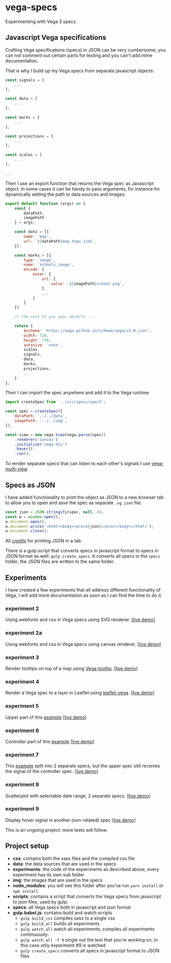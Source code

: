 # vega-specs

Experimenting with Vega 3 specs.

## Javascript Vega specifications

Crafting Vega specifications (specs) in JSON can be very cumbersome; you can not comment out certain parts for testing and you can't add inline documentation.

That is why I build up my Vega specs from separate javascript objects:

```javascript
const signals = [
    ...
];

const data = [
    ...
];

const marks = [
    ...
];

const projections = [
    ...
];

const scales = [
    ...
];

...

```

Then I use an export function that returns the Vega spec as Javascript object. In some cases it can be handy to pass arguments, for instance for dynamically setting the path to data sources and images:

```javascript
export default function (args) => {
    const {
        dataPath,
        imagePath
    } = args;

    const data = [{
        name: 'map',
        url: `${dataPath}map.topo.json`,
    }];

    const marks = [{
        type: 'image',
        name: 'schools_image',
        encode: {
            enter: {
                url: {
                    value: `${imagePath}school.png`,
                },
                ...
            }
        }
    }]

    // the rest of you spec objects ...

    return {
        $schema: 'https://vega.github.io/schema/vega/v3.0.json',
        width: 720,
        height: 720,
        autosize: 'none',
        scales,
        signals,
        data,
        marks,
        projections,
        ...
    }
};
```

Then I can import the spec anywhere and add it to the Vega runtime:

```javascript
import createSpec from '../src/specs/spec5';

const spec = createSpec({
    dataPath: '../../data',
    imagePath: '../../img',
});

const view = new vega.View(vega.parse(spec))
    .renderer('canvas')
    .initialize('vega-div')
    .hover()
    .run();
```

To render separate specs that can listen to each other's signals I use [vega-multi-view](https://github.com/abudaan/vega-multi-view).

## Specs as JSON

I have added functionality to print the object as JSON to a new browser tab to allow you to open and save the spec as separate `.vg.json` file:

```javascript
const json = JSON.stringify(spec, null, 4);
const w = window.open();
w.document.open();
w.document.write(`<html><body><pre>${json}</pre></body></html>`);
w.document.close();
```
All [credits](https://stackoverflow.com/questions/27705640/display-json-in-a-readable-format-in-a-new-tab) for printing JSON in a tab.

There is a gulp script that converts specs in javascript format to specs in JSON format as well: `gulp create_specs`. It converts all specs in the `specs` folder, the JSON files are written to the same folder.

## Experiments

I have created a few experiments that all address different functionality of Vega, I will add more documentation as soon as I can find the time to do it.

### experiment 2

Using webfonts and css in Vega specs using SVG renderer.
[[live demo]](https://abudaan.github.io/vega-specs/experiments/2/)

### experiment 2a

Using webfonts and css in Vega specs using canvas renderer.
[[live demo]](https://abudaan.github.io/vega-specs/experiments/2a/)

### experiment 3

Render tooltips on top of a map using [Vega-tooltip](https://github.com/vega/vega-tooltip).
[[live demo]](https://abudaan.github.io/vega-specs/experiments/3/)

### experiment 4

Render a Vega spec to a layer in Leaflet using [leaflet-vega](https://github.com/nyurik/leaflet-vega).
[[live demo]](https://abudaan.github.io/vega-specs/experiments/4/)

### experiment 5

Upper part of this [example](https://vega.github.io/vega/examples/overview-plus-detail/)
[[live demo]](https://abudaan.github.io/vega-specs/experiments/5/)

### experiment 6

Controller part of this [example](https://vega.github.io/vega/examples/overview-plus-detail/)
[[live demo]](https://abudaan.github.io/vega-specs/experiments/6/)

### experiment 7

This [example](https://vega.github.io/vega/examples/overview-plus-detail/) split into 2 separate specs, but the upper spec still receives the signal of the controller spec.
[[live demo]](https://abudaan.github.io/vega-specs/experiments/7/)

### experiment 8

Scatterplot with selectable date range; 2 separate specs.
[[live demo]](https://abudaan.github.io/vega-specs/experiments/8/)

### experiment 9

Display hover signal in another (non-related) spec
[[live demo]](https://abudaan.github.io/vega-specs/experiments/9/)

This is an ongoing project: more tests will follow.


## Project setup

- **css**: contains both the sass files and the compiled css file
- **data**: the data sources that are used in the specs
- **experiments**: the code of the experiments as described above, every experiment has its own sub folder
- **img**: the images that are used in the specs
- **node_modules**: you will see this folder after you've run `yarn install` or `npm install`
- **scripts**: contains a script that converts the Vega specs from javascript to json files, used by gulp.
- **specs**: all Vega specs both in javascript and json format
- **gulp.babel.js**: contains build and watch scripts
    - `gulp build_css` compiles sass to a single css
    - `gulp build_all` builds all experiments
    - `gulp watch_all` watch all experiments; compiles all experiments continuously:
    - `gulp watch_all -f 9` single out the test that you're working on; in this case only experiment #9 is watched
    - `gulp create_specs` converts all specs in javascript format to JSON files

